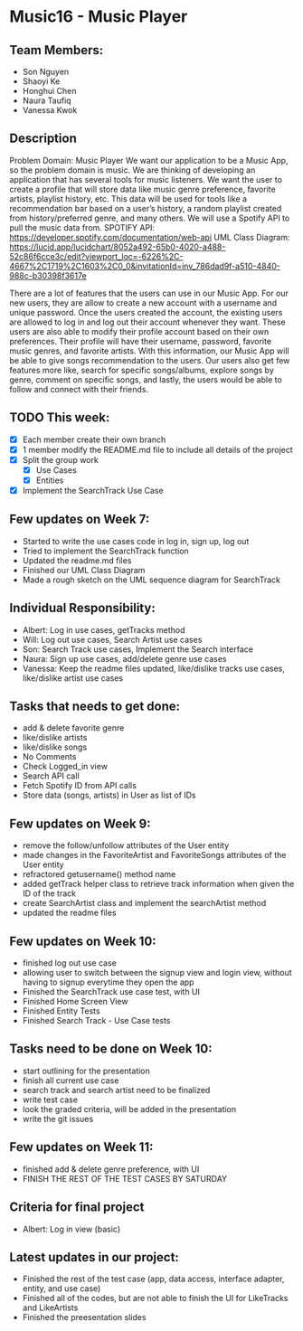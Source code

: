 # Music16 - Music Player
## Team Members:
- Son Nguyen 
- Shaoyi Ke
- Honghui Chen
- Naura Taufiq
- Vanessa Kwok

## Description
Problem Domain: Music Player
We want our application to be a Music App, so the problem domain is music. 
We are thinking of developing an application that has several tools for music listeners. 
We want the user to create a profile that will store data like music genre preference, favorite artists, 
playlist history, etc. This data will be used for tools like a recommendation bar based on a user’s history, 
a random playlist created from history/preferred genre, and many others.
We will use a Spotify API to pull the music data from.
SPOTIFY API: https://developer.spotify.com/documentation/web-api
UML Class Diagram: https://lucid.app/lucidchart/8052a492-65b0-4020-a488-52c86f6cce3c/edit?viewport_loc=-6226%2C-4667%2C1719%2C1603%2C0_0&invitationId=inv_786dad9f-a510-4840-988c-b30398f3617e


There are a lot of features that the users can use in our Music App. For our new users, they are allow to create a new
account with a username and unique password. Once the users created the account, the existing users are allowed to log
in and log out their account whenever they want. These users are also able to modify their profile account based on
their own preferences. Their profile will have their username, password, favorite music genres, and favorite artists.
With this information, our Music App will be able to give songs recommendation to the users. Our users also get few
features more like, search for specific songs/albums, explore songs by genre, comment on specific songs, and lastly, the
users would be able to follow and connect with their friends.

## TODO This week:
- [X] Each member create their own branch
- [X] 1 member modify the README.md file to include all details of the project
- [X] Split the group work
  - [X] Use Cases
  - [X] Entities
- [X] Implement the SearchTrack Use Case

## Few updates on Week 7:
- Started to write the use cases code in log in, sign up, log out
- Tried to implement the SearchTrack function
- Updated the readme.md files
- Finished our UML Class Diagram
- Made a rough sketch on the UML sequence diagram for SearchTrack

## Individual Responsibility:
- Albert: Log in use cases, getTracks method
- Will: Log out use cases, Search Artist use cases
- Son: Search Track use cases, Implement the Search interface
- Naura: Sign up use cases, add/delete genre use cases
- Vanessa: Keep the readme files updated, like/dislike tracks use cases, like/dislike artist use cases

## Tasks that needs to get done:
- add & delete favorite genre
- like/dislike artists
- like/dislike songs
- No Comments
- Check Logged_in view
- Search API call
- Fetch Spotify ID from API calls
- Store data (songs, artists) in User as list of IDs

## Few updates on Week 9:
- remove the follow/unfollow attributes of the User entity
- made changes in the FavoriteArtist and FavoriteSongs attributes of the User entity
- refractored getusername() method name
- added getTrack helper class to retrieve track information when given the ID of the track
- create SearchArtist class and implement the searchArtist method
- updated the readme files

## Few updates on Week 10:
- finished log out use case
- allowing user to switch between the signup view and login view, without having to signup everytime they open the app
- Finished the SearchTrack use case test, with UI
- Finished Home Screen View
- Finished Entity Tests
- Finished Search Track - Use Case tests

## Tasks need to be done on Week 10:
- start outlining for the presentation 
- finish all current use case
- search track and search artist need to be finalized
- write test case
- look the graded criteria, will be added in the presentation
- write the git issues

## Few updates on Week 11:
- finished add & delete genre preference, with UI
- FINISH THE REST OF THE TEST CASES BY SATURDAY

## Criteria for final project
- Albert: Log in view (basic)

## Latest updates in our project:
- Finished the rest of the test case (app, data access, interface adapter, entity, and use case)
- Finished all of the codes, but are not able to finish the UI for LikeTracks and LikeArtists
- Finished the preesentation slides
